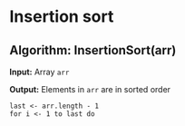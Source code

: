 # Insertion sort

## Algorithm: InsertionSort(arr)

**Input:** Array `arr`

**Output:** Elements in `arr` are in sorted order

```pseudo
last <- arr.length - 1
for i <- 1 to last do

```
